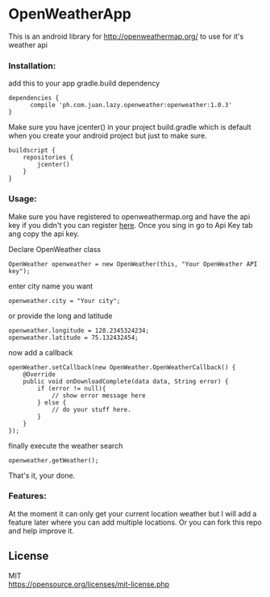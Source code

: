 # OpenWeatherApp

This is an android library for http://openweathermap.org/ to use for it's weather api

### Installation:

add this to your app gradle.build dependency

    dependencies {
          compile 'ph.com.juan.lazy.openweather:openweather:1.0.3'
    }

Make sure you have jcenter() in your project build.gradle which is default when you create your android project but just to make sure.

    buildscript {
        repositories {
            jcenter()
        }
    }

### Usage:

Make sure you have registered to openweathermap.org and have the api key if you didn't you can register [here](https://home.openweathermap.org/users/sign_up). Once you sing in go to Api Key tab ang copy the api key.

Declare OpenWeather class

    OpenWeather openweather = new OpenWeather(this, "Your OpenWeather API key");
    
enter city name you want

    openweather.city = "Your city";
    
or provide the long and latitude
    
    openweather.longitude = 128.2345324234;
    openweather.latitude = 75.132432454;
    
now add a callback

    openWeather.setCallback(new OpenWeather.OpenWeatherCallback() {
        @Override
        public void onDownloadComplete(data data, String error) {
            if (error != null){
                // show error message here
            } else {
                // do your stuff here.
            }
        }
    });
    
finally execute the weather search

    openweather.getWeather();
    
That's it, your done.
    
### Features:

At the moment it can only get your current location weather but I will add a feature later where you can add multiple locations. Or you can fork this repo and help improve it.
    
## License
MIT<br>
https://opensource.org/licenses/mit-license.php
